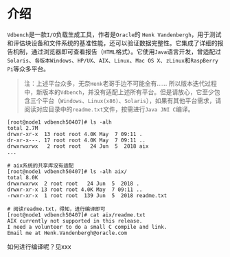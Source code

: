 # 介绍

`Vdbench`是一款`I/O`负载生成工具，作者是`Oracle`的 `Henk Vandenbergh`，用于测试和评估块设备和文件系统的基准性能，还可以验证数据完整性。它集成了详细的报告机制，通过浏览器即可查看报告（`HTML`格式）。它使用`Java`语言开发，曾适配过`Solaris`、`各版本Windows`、`HP/UX`、`AIX`、`Linux`、`Mac OS X`、`zLinux`和`RaspBerry Pi`等众多平台。

> 注：上述平台众多，无奈`Henk`老哥手边不可能全有...... 所以版本迭代过程中，新版本的`Vdbench`，并没有适配上述所有平台。但是请放心，它至少包含三个平台（`Windows`、`Linux(x86)`、`Solaris`），如果有其他平台需求，请阅读对应目录中的`readme.txt`文件，按需进行`Java JNI C`编译。

```shell
[root@node1 vdbench50407]# ls -alh 
total 2.7M
drwxr-xr-x  13 root root 4.0K May  7 09:11 .
dr-xr-x---. 17 root root 4.0K May  7 09:11 ..
drwxrwxrwx   2 root root   24 Jun  5  2018 aix
...

# aix系统的共享库没有适配
[root@node1 vdbench50407]# ls -alh aix/
total 8.0K
drwxrwxrwx  2 root root   24 Jun  5  2018 .
drwxr-xr-x 13 root root 4.0K May  7 09:11 ..
-rwxr-xr-x  1 root root  139 Jun  5  2018 readme.txt

# 阅读readme.txt，得知，进行编译即可
[root@node1 vdbench50407]# cat aix/readme.txt 
AIX currently not supported in this release. 
I need a volunteer to do a small C compile and link.
Email me at Henk.Vandenbergh@oracle.com
```

如何进行编译呢？见xxx
